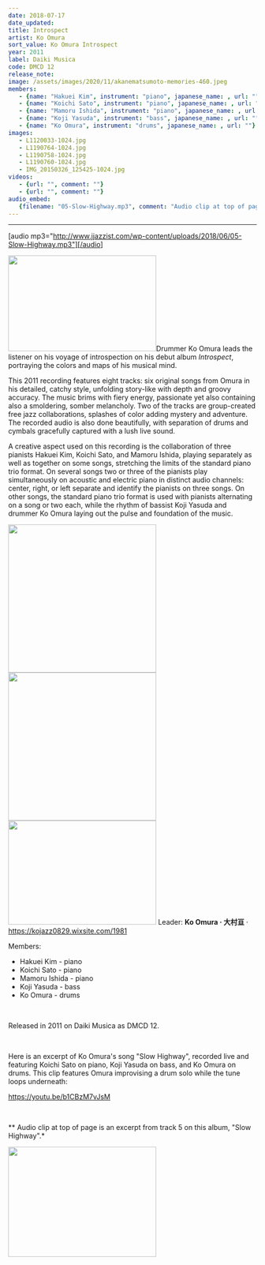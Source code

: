 ```yaml
---
date: 2018-07-17
date_updated: 
title: Introspect
artist: Ko Omura
sort_value: Ko Omura Introspect
year: 2011
label: Daiki Musica
code: DMCD 12
release_note: 
image: /assets/images/2020/11/akanematsumoto-memories-460.jpeg
members:
   - {name: "Hakuei Kim", instrument: "piano", japanese_name: , url: ""}
   - {name: "Koichi Sato", instrument: "piano", japanese_name: , url: ""}
   - {name: "Mamoru Ishida", instrument: "piano", japanese_name: , url: ""}
   - {name: "Koji Yasuda", instrument: "bass", japanese_name: , url: ""}
   - {name: "Ko Omura", instrument: "drums", japanese_name: , url: ""}
images: 
   - L1120033-1024.jpg
   - L1190764-1024.jpg
   - L1190758-1024.jpg
   - L1190760-1024.jpg
   - IMG_20150326_125425-1024.jpg
videos: 
   - {url: "", comment: ""}
   - {url: "", comment: ""}
audio_embed:
   {filename: "05-Slow-Highway.mp3", comment: "Audio clip at top of page is an excerpt from track 5 on this album, \"Slow Highway\":"}
---
```

---
[audio mp3="http://www.jjazzist.com/wp-content/uploads/2018/06/05-Slow-Highway.mp3"][/audio]

<a href="http://www.jjazzist.com/wp-content/uploads/2018/05/L1120033.jpg"><img class="alignright size-medium wp-image-1886" src="http://www.jjazzist.com/wp-content/uploads/2018/05/L1120033-300x194.jpg" alt="" width="300" height="194" /></a>Drummer Ko Omura leads the listener on his voyage of introspection on his debut album *Introspect*, portraying the colors and maps of his musical mind.

This 2011 recording features eight tracks: six original songs from Omura in his detailed, catchy style, unfolding story-like with depth and groovy accuracy. The music brims with fiery energy, passionate yet also containing also a smoldering, somber melancholy. Two of the tracks are group-created free jazz collaborations, splashes of color adding mystery and adventure. The recorded audio is also done beautifully, with separation of drums and cymbals gracefully captured with a lush live sound.

A creative aspect used on this recording is the collaboration of three pianists Hakuei Kim, Koichi Sato, and Mamoru Ishida, playing separately as well as together on some songs, stretching the limits of the standard piano trio format. On several songs two or three of the pianists play simultaneously on acoustic and electric piano in distinct audio channels: center, right, or left separate and identify the pianists on three songs. On other songs, the standard piano trio format is used with pianists alternating on a song or two each, while the rhythm of bassist Koji Yasuda and drummer Ko Omura laying out the pulse and foundation of the music.

<a href="http://www.jjazzist.com/wp-content/uploads/2018/06/L1190764.jpg"><img class="alignnone size-medium wp-image-2011" src="http://www.jjazzist.com/wp-content/uploads/2018/06/L1190764-300x300.jpg" alt="" width="300" height="300" /></a><a href="http://www.jjazzist.com/wp-content/uploads/2018/06/L1190758.jpg"><img class="alignnone size-medium wp-image-2012" src="http://www.jjazzist.com/wp-content/uploads/2018/06/L1190758-300x300.jpg" alt="" width="300" height="300" /></a><a href="http://www.jjazzist.com/wp-content/uploads/2018/06/L1190760.jpg"><img class="alignnone size-medium wp-image-2013" src="http://www.jjazzist.com/wp-content/uploads/2018/06/L1190760-300x211.jpg" alt="" width="300" height="211" /></a>
Leader: <strong>Ko Omura · 大村亘</strong> · <a href="https://kojazz0829.wixsite.com/1981">https://kojazz0829.wixsite.com/1981</a>

Members:
<ul>
 	<li>Hakuei Kim - piano</li>
 	<li>Koichi Sato - piano</li>
 	<li>Mamoru Ishida - piano</li>
 	<li>Koji Yasuda - bass</li>
 	<li>Ko Omura - drums</li>
</ul>
&nbsp;

Released in 2011 on Daiki Musica as DMCD 12.

&nbsp;

Here is an excerpt of Ko Omura's song "Slow Highway", recorded live and featuring Koichi Sato on piano, Koji Yasuda on bass, and Ko Omura on drums. This clip features Omura improvising a drum solo while the tune loops underneath:

https://youtu.be/b1CBzM7vJsM

&nbsp;

** Audio clip at top of page is an excerpt from track 5 on this album, "Slow Highway".*

<a href="http://www.jjazzist.com/wp-content/uploads/2018/06/IMG_20150326_125425.jpg"><img class="size-medium wp-image-2020 alignnone" src="http://www.jjazzist.com/wp-content/uploads/2018/06/IMG_20150326_125425-300x223.jpg" alt="" width="300" height="223" /></a>


